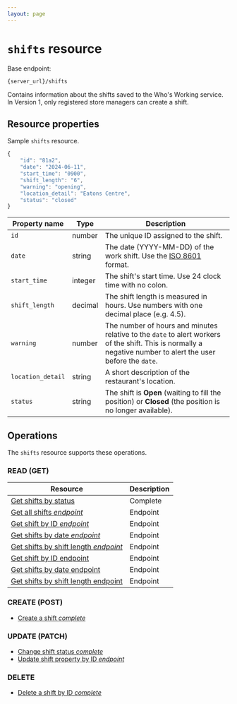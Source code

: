 ```yaml
---
layout: page
---
```

# `shifts` resource

Base endpoint:

```shell
{server_url}/shifts
```

Contains information about the shifts saved to the Who's Working service. In Version 1, only registered store managers can create a shift.

## Resource properties

Sample `shifts` resource.

```js
{
    "id": "81a2",
    "date": "2024-06-11",
    "start_time": "0900",
    "shift_length": "6",
    "warning": "opening",
    "location_detail": "Eatons Centre",
    "status": "closed"
}
```

| Property name | Type | Description |
| ------------- | ----------- | ----------- |
| `id`     | number | The unique ID assigned to the shift.  |
| `date`    | string | The date (YYYY-MM-DD) of the work shift. Use the [ISO 8601](https://en.wikipedia.org/wiki/ISO_8601) format.|
| `start_time` | integer | The shift's start time. Use 24 clock time with no colon.|
| `shift_length` | decimal | The shift length is measured in hours. Use numbers with one decimal place (e.g. 4.5).|
| `warning`     | number | The number of hours and minutes relative to the `date` to alert workers of the shift. This is normally a negative number to alert the user before the `date`. |
| `location_detail`  | string | A short description of the restaurant's location.|
| `status`  | string | The shift is **Open** (waiting to fill the position) or **Closed** (the position is no longer available).|

## Operations

The `shifts` resource supports these operations.

### READ (GET)
| Resource | Description |
| ------------- | ----------- |
| [Get shifts by status](get-shifts-by-status.md)             | Complete  |
| [Get all shifts *endpoint*](get-all-shifts.md)               | Endpoint  |
| [Get shift by ID *endpoint*](get-a-shift-by-id.md)           | Endpoint  |
| [Get shifts by date *endpoint*](get-shifts-by-date.md)       | Endpoint  |
| [Get shifts by shift length *endpoint*](get-shifts-by-length.md)            | Endpoint  |
| [Get shift by ID endpoint](get-a-shift-by-id.md)  | Endpoint  |
| [Get shifts by date endpoint](get-shifts-by-date.md)   | Endpoint  |
| [Get shifts by shift length endpoint](get-shifts-by-length.md)   | Endpoint  |

### CREATE (POST)

* [Create a shift *complete*](create-shift.md)

### UPDATE (PATCH)

* [Change shift status *complete*](change-shift-status.md)
* [Update shift property by ID *endpoint*](change-shift-by-id.md)

### DELETE

* [Delete a shift by ID *complete*](delete-shift-by-id.md)
